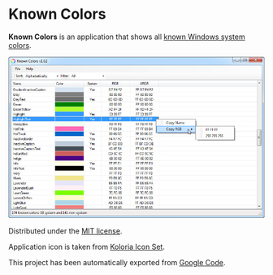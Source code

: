 # Known Colors

**Known Colors** is an application that shows all [known Windows system colors](http://msdn.microsoft.com/en-us/library/system.drawing.knowncolor.aspx).

![Known Colors screenshot](https://raw.githubusercontent.com/vurdalakov/knowncolors/master/img/screenshot1.jpg)

Distributed under the [MIT license](http://opensource.org/licenses/MIT).

Application icon is taken from [Koloria Icon Set](http://www.graphicrating.com/2012/06/14/koloria-free-icons-set/).

This project has been automatically exported from [Google Code](http://code.google.com/p/knowncolors).
